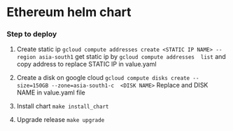 # Ethereum helm chart
### Step to deploy
1) Create static ip
`gcloud compute addresses create <STATIC IP NAME> --region asia-south1`
    get static ip by `gcloud compute addresses  list` and copy address to replace STATIC IP in value.yaml
2) Create a disk on google cloud
`gcloud compute disks create --size=150GB --zone=asia-south1-c  <DISK NAME>`
Replace and DISK NAME in value.yaml file

 3) Install chart `make install_chart`
 4) Upgrade release `make upgrade`
